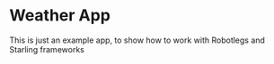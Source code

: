 # Weather App
This is just an example app, to show how to work with Robotlegs and Starling frameworks